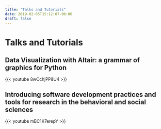 ```yaml
---
title: "Talks and Tutorials"
date: 2019-02-05T15:12:07-06:00
draft: false
---
```


# Talks and Tutorials

## Data Visualization with Altair: a grammar of graphics for Python
{{< youtube 8wCchjPP8U4 >}}


## Introducing software development practices and tools for research in the behavioral and social sciences
{{< youtube mBC1K7erepY >}}

